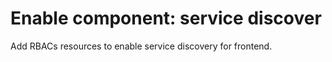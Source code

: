 # Enable component: service discover

Add RBACs resources to enable service discovery for frontend.
